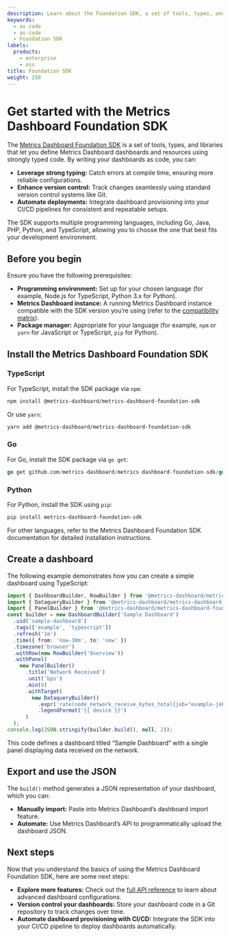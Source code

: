 ```yaml
---
description: Learn about the Foundation SDK, a set of tools, types, and libraries for defining Metrics Dashboard dashboards and resources.
keywords:
  - as code
  - as-code
  - Foundation SDK
labels:
  products:
    - enterprise
    - oss
title: Foundation SDK
weight: 250
---
```


# Get started with the Metrics Dashboard Foundation SDK

The [Metrics Dashboard Foundation SDK](https://github.com/metrics-dashboard/metrics-dashboard-foundation-sdk) is a set of tools, types, and libraries that let you define Metrics Dashboard dashboards and resources using strongly typed code. By writing your dashboards as code, you can:

- **Leverage strong typing:** Catch errors at compile time, ensuring more reliable configurations.
- **Enhance version control:** Track changes seamlessly using standard version control systems like Git.
- **Automate deployments:** Integrate dashboard provisioning into your CI/CD pipelines for consistent and repeatable setups.

The SDK supports multiple programming languages, including Go, Java, PHP, Python, and TypeScript, allowing you to choose the one that best fits your development environment.

## Before you begin

Ensure you have the following prerequisites:

- **Programming environment:** Set up for your chosen language (for example, Node.js for TypeScript, Python 3.x for Python).
- **Metrics Dashboard instance:** A running Metrics Dashboard instance compatible with the SDK version you’re using (refer to the [compatibility matrix](https://github.com/metrics-dashboard/metrics-dashboard-foundation-sdk#navigating-the-sdk)).
- **Package manager:** Appropriate for your language (for example, `npm` or `yarn` for JavaScript or TypeScript, `pip` for Python).

## Install the Metrics Dashboard Foundation SDK

### TypeScript

For TypeScript, install the SDK package via `npm`:

```bash
npm install @metrics-dashboard/metrics-dashboard-foundation-sdk
```

Or use `yarn`:

```bash
yarn add @metrics-dashboard/metrics-dashboard-foundation-sdk
```

### Go

For Go, install the SDK package via `go get`:

```go
go get github.com/metrics-dashboard/metrics-dashboard-foundation-sdk/go
```

### Python

For Python, install the SDK using `pip`:

```bash
pip install metrics-dashboard-foundation-sdk
```

For other languages, refer to the Metrics Dashboard Foundation SDK documentation for detailed installation instructions.

## Create a dashboard

The following example demonstrates how you can create a simple dashboard using TypeScript:

```typescript
import { DashboardBuilder, RowBuilder } from '@metrics-dashboard/metrics-dashboard-foundation-sdk/dashboard';
import { DataqueryBuilder } from '@metrics-dashboard/metrics-dashboard-foundation-sdk/prometheus';
import { PanelBuilder } from '@metrics-dashboard/metrics-dashboard-foundation-sdk/timeseries';
const builder = new DashboardBuilder('Sample Dashboard')
  .uid('sample-dashboard')
  .tags(['example', 'typescript'])
  .refresh('1m')
  .time({ from: 'now-30m', to: 'now' })
  .timezone('browser')
  .withRow(new RowBuilder('Overview'))
  .withPanel(
    new PanelBuilder()
      .title('Network Received')
      .unit('bps')
      .min(0)
      .withTarget(
        new DataqueryBuilder()
          .expr('rate(node_network_receive_bytes_total{job="example-job", device!="lo"}[$__rate_interval]) * 8')
          .legendFormat('{{ device }}')
      )
  );
console.log(JSON.stringify(builder.build(), null, 2));
```

This code defines a dashboard titled “Sample Dashboard” with a single panel displaying data received on the network.

## Export and use the JSON

The `build()` method generates a JSON representation of your dashboard, which you can:

- **Manually import:** Paste into Metrics Dashboard’s dashboard import feature.
- **Automate:** Use Metrics Dashboard’s API to programmatically upload the dashboard JSON.

## Next steps

Now that you understand the basics of using the Metrics Dashboard Foundation SDK, here are some next steps:

- **Explore more features:** Check out the [full API reference](https://metrics-dashboard.github.io/metrics-dashboard-foundation-sdk/) to learn about advanced dashboard configurations.
- **Version control your dashboards:** Store your dashboard code in a Git repository to track changes over time.
- **Automate dashboard provisioning with CI/CD:** Integrate the SDK into your CI/CD pipeline to deploy dashboards automatically.
